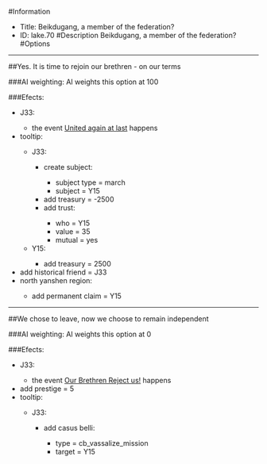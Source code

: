 #Information
 - Title: Beikdugang, a member of the federation?
 - ID: lake.70
#Description
Beikdugang, a member of the federation?
#Options

___
##Yes. It is time to rejoin our brethren - on our terms

###AI weighting:
AI weights this option at 100


###Efects:<ul><li>J33:</li><ul><li>the event [United again at last](../events/united_again_at_last.md) happens</li></ul><li>tooltip:</li><ul><li>J33:</li><ul><li>create subject:</li><ul><li>subject type = march</li><li>subject = Y15</li></ul><li>add treasury = -2500</li><li>add trust:</li><ul><li>who = Y15</li><li>value = 35</li><li>mutual = yes</li></ul></ul><li>Y15:</li><ul><li>add treasury = 2500</li></ul></ul><li>add historical friend = J33</li><li>north yanshen region:</li><ul><li>add permanent claim = Y15</li></ul></ul>

___
##We chose to leave, now we choose to remain independent

###AI weighting:
AI weights this option at 0


###Efects:<ul><li>J33:</li><ul><li>the event [Our Brethren Reject us!](../events/our_brethren_reject_us.md) happens</li></ul><li>add prestige = 5</li><li>tooltip:</li><ul><li>J33:</li><ul><li>add casus belli:</li><ul><li>type = cb_vassalize_mission</li><li>target = Y15</li></ul></ul></ul></ul>
